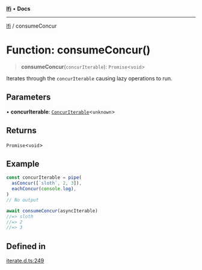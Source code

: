 [**lfi**](../readme.md) • **Docs**

***

[lfi](../globals.md) / consumeConcur

# Function: consumeConcur()

> **consumeConcur**(`concurIterable`): `Promise`\<`void`\>

Iterates through the `concurIterable` causing lazy operations to run.

## Parameters

• **concurIterable**: [`ConcurIterable`](../type-aliases/ConcurIterable.md)\<`unknown`\>

## Returns

`Promise`\<`void`\>

## Example

```js
const concurIterable = pipe(
  asConcur([`sloth`, 2, 3]),
  eachConcur(console.log),
)
// No output

await consumeConcur(asyncIterable)
//=> sloth
//=> 2
//=> 3
```

## Defined in

[iterate.d.ts:249](https://github.com/TomerAberbach/lfi/blob/e98b31ea37c84de0758cf58c8fcf28193f36b533/src/operations/iterate.d.ts#L249)
